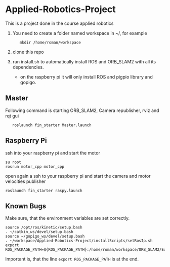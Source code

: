 # Applied-Robotics-Project
This is a project done in the course applied robotics

 1.  You need to create a folder named workspace in ~/, for example
			
			mkdir /home/roman/workspace
 2. clone this repo
 3. run install.sh to automatically install ROS and ORB_SLAM2 with all its dependencies.
	- on the raspberry pi it will only install ROS and pigpio library and gopigo.




	
## Master
Following command is starting ORB_SLAM2, Camera republisher, rviz and rqt gui
	   
	   roslaunch fin_starter Master.launch
## Raspberry Pi
ssh into your raspberry pi and start the motor

    su root
    rosrun motor_cpp motor_cpp
open again a ssh to your raspberry pi and start the camera and motor velocities publisher
   
    roslaunch fin_starter raspy.launch

## Known Bugs

Make sure, that the environment variables are set correctly.

	source /opt/ros/kinetic/setup.bash
	. ~/catkin_ws/devel/setup.bash
	source ~/gopigo_ws/devel/setup.bash
	. ~/workspace/Applied-Robotics-Project/installScripts/setRosIp.sh
	export ROS_PACKAGE_PATH=${ROS_PACKAGE_PATH}:/home/roman/workspace/ORB_SLAM2/Examples/ROS

Important is, that the line `export ROS_PACKAGE_PATH` is at the end.

